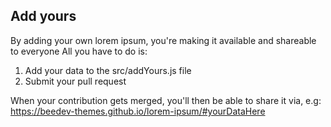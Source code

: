 ## Add yours
By adding your own lorem ipsum, you're making it available and shareable to everyone All you have to do is:

1. Add your data to the src/addYours.js file
2. Submit your pull request

When your contribution gets merged, you'll then be able to share it via, e.g: https://beedev-themes.github.io/lorem-ipsum/#yourDataHere
